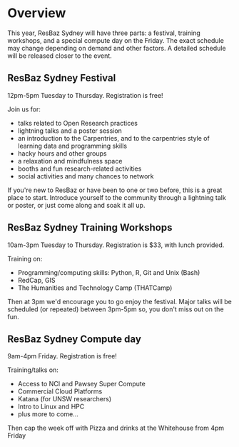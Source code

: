 # Overview

This year, ResBaz Sydney will have three parts: a festival, training workshops, and a special compute day on the Friday. The exact schedule may change depending on demand and other factors. A detailed schedule will be released closer to the event.

## ResBaz Sydney Festival

12pm-5pm Tuesday to Thursday. Registration is free!

Join us for:
- talks related to Open Research practices
- lightning talks and a poster session
- an introduction to the Carpentries, and to the carpentries style of learning data and programming skills
- hacky hours and other groups
- a relaxation and mindfulness space
- booths and fun research-related activities
- social activities and many chances to network

If you're new to ResBaz or have been to one or two before, this is a great place to start. Introduce yourself to the community through a lightning talk or poster, or just come along and soak it all up.

## ResBaz Sydney Training Workshops

10am-3pm Tuesday to Thursday. Registration is $33, with lunch provided.

Training on:
- Programming/computing skills: Python, R, Git and Unix (Bash)
- RedCap, GIS
- The Humanities and Technology Camp (THATCamp)

Then at 3pm we'd encourage you to go enjoy the festival. Major talks will be scheduled (or repeated) between 3pm-5pm so, you don't miss out on the fun.

## ResBaz Sydney Compute day

9am-4pm Friday. Registration is free!

Training/talks on:
- Access to NCI and Pawsey Super Compute
- Commercial Cloud Platforms
- Katana (for UNSW researchers)
- Intro to Linux and HPC
- plus more to come...

Then cap the week off with Pizza and drinks at the Whitehouse from 4pm Friday
